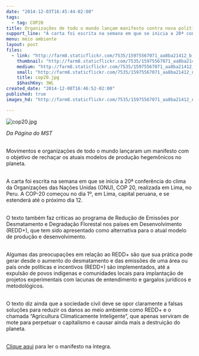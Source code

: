 ```yaml
---
date: "2014-12-03T16:45:44-02:00"
tags:
  - tag: COP20
title: Organizações de todo o mundo lançam manifesto contra nova política ambiental
support_line: "A carta foi escrita na semana em que se inicia a 20ª conferência do clima da ONU, COP 20, realizada em Lima, no Peru. A COP-20 começou no dia 1º, em Lima, capital peruana, e se estenderá até o próximo dia 12."
menu: meio ambiente
layout: post
files:
  - link: "http://farm8.staticflickr.com/7535/15975567071_aa8ba21412_b.jpg"
    thumbnail: "http://farm8.staticflickr.com/7535/15975567071_aa8ba21412_t.jpg"
    medium: "http://farm8.staticflickr.com/7535/15975567071_aa8ba21412_z.jpg"
    small: "http://farm8.staticflickr.com/7535/15975567071_aa8ba21412_n.jpg"
    title: cop20.jpg
    $$hashKey: 3WL
created_date: "2014-12-08T16:46:52-02:00"
published: true
images_hd: "http://farm8.staticflickr.com/7535/15975567071_aa8ba21412_n.jpg"

---
```

<p><img alt="cop20.jpg" src="http://farm8.staticflickr.com/7535/15975567071_aa8ba21412_b.jpg" /></p>

<p><em>Da P&aacute;gina do MST</em></p>

<p><br />
Movimentos e organiza&ccedil;&otilde;es de todo o mundo lan&ccedil;aram um manifesto com o objetivo de recha&ccedil;ar os atuais modelos de produ&ccedil;&atilde;o hegem&ocirc;nicos no planeta.&nbsp;</p>

<p><br />
A carta foi escrita na semana em que se inicia a 20&ordf; confer&ecirc;ncia do clima da Organiza&ccedil;&otilde;es das Na&ccedil;&otilde;es Unidas (ONU), COP 20, realizada em Lima, no Peru. A COP-20 come&ccedil;ou no dia 1&ordm;, em Lima, capital peruana, e se estender&aacute; at&eacute; o pr&oacute;ximo dia 12.&nbsp;</p>

<div><br />
O texto tamb&eacute;m faz criticas ao programa de Redu&ccedil;&atilde;o de Emiss&otilde;es por Desmatamento e Degrada&ccedil;&atilde;o Florestal nos pa&iacute;ses em Desenvolvimento (REDD+), que tem sido apresentado como alternativa para o atual modelo de produ&ccedil;&atilde;o e desenvolvimento. &nbsp;</div>

<p><br />
Algumas das preocupa&ccedil;&otilde;es em rela&ccedil;&atilde;o ao REDD+ s&atilde;o que sua pr&aacute;tica pode gerar desde o aumento do desmatamento e das emiss&otilde;es de uma &aacute;rea ou pa&iacute;s onde pol&iacute;ticas e incentivos (REDD+) s&atilde;o implementados, at&eacute; a expuls&atilde;o de povos ind&iacute;genas e comunidades locais para implanta&ccedil;&atilde;o de projetos experimentais com lacunas de entendimento e gargalos jur&iacute;dicos e metodol&oacute;gicos.&nbsp;</p>

<p><br />
O texto diz ainda que a sociedade civil deve se opor claramente a falsas solu&ccedil;&otilde;es para reduzir os danos ao meio ambiente como REDD+ e o chamada &ldquo;Agricultura Climaticamente Inteligente&rdquo;, que apenas serviram de mote para perpetuar o capitalismo e causar ainda mais a destrui&ccedil;&atilde;o do planeta.</p>

<p><br />
<a href="http://file///C:/Documents%20and%20Settings/assessoria/Meus%20documentos/Downloads/Llamado-COP-Lima_NoREDD.pdf" target="_blank">Clique aqui</a>&nbsp;para ler o manifesto na &iacute;ntegra.&nbsp;</p>
